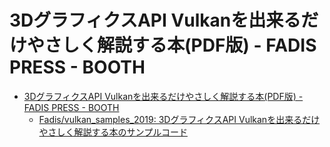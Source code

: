 # 3DグラフィクスAPI Vulkanを出来るだけやさしく解説する本(PDF版) - FADIS PRESS - BOOTH

- [3DグラフィクスAPI Vulkanを出来るだけやさしく解説する本(PDF版) - FADIS PRESS - BOOTH](https://booth.pm/ja/items/1562222)
  - [Fadis/vulkan_samples_2019: 3DグラフィクスAPI Vulkanを出来るだけやさしく解説する本のサンプルコード](https://github.com/Fadis/vulkan_samples_2019)
